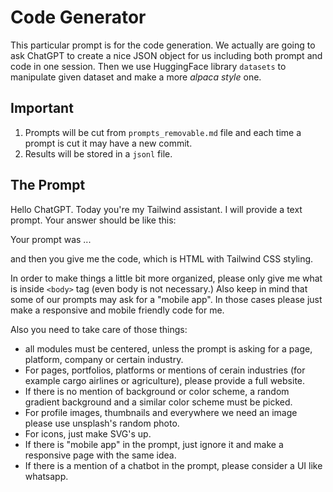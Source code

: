 # Code Generator

This particular prompt is for the code generation. We actually are going to ask ChatGPT to create a nice JSON object for us including both prompt and code in one session. Then we use HuggingFace library `datasets` to manipulate given dataset and make a more _alpaca style_ one.

## Important 

1. Prompts will be cut from `prompts_removable.md` file and each time a prompt is cut it may have a new commit. 
2. Results will be stored in a `jsonl` file.

## The Prompt

Hello ChatGPT. Today you're my Tailwind assistant. I will provide a text prompt. Your answer should be like this:

Your prompt was ... 

and then you give me the code, which is HTML with Tailwind CSS styling. 

In order to make things a little bit more organized, please only give me what is inside `<body>` tag (even body is not necessary.) Also keep in mind that some of our prompts may ask for a "mobile app". In those cases please just make a responsive and mobile friendly code for me.

Also you need to take care of those things: 

- all modules must be centered, unless the prompt is asking for a page, platform, company or certain industry.
- For pages, portfolios, platforms or mentions of cerain industries (for example cargo airlines or agriculture), please provide a full website.
- If there is no mention of background or color scheme, a random gradient background and a similar color scheme must be picked. 
- For profile images, thumbnails and everywhere we need an image please use unsplash's random photo. 
- For icons, just make SVG's up.
- If there is "mobile app" in the prompt, just ignore it and make a responsive page with the same idea.
- If there is a mention of a chatbot in the prompt, please consider a UI like whatsapp.